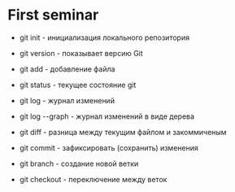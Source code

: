 # First seminar #

* git init - инициализация локального репозитория

* git version - показывает версию Git

* git add - добавление файла

* git status - текущее состояние git

* git log - журнал изменений

* git log --graph - журнал изменений в виде дерева

* git diff - разница между текущим файлом и закоммиченым

* git commit - зафиксировать (сохранить) изменения

* git branch - создание новой ветки

* git checkout - переключение между веток



